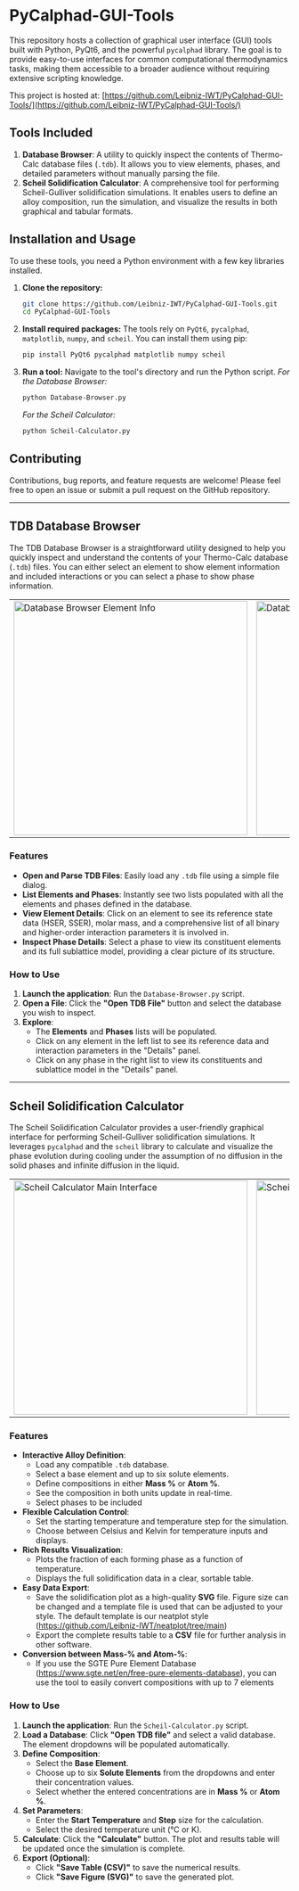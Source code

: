 # PyCalphad-GUI-Tools

This repository hosts a collection of graphical user interface (GUI) tools built with Python, PyQt6, and the powerful `pycalphad` library. The goal is to provide easy-to-use interfaces for common computational thermodynamics tasks, making them accessible to a broader audience without requiring extensive scripting knowledge.

This project is hosted at: [https://github.com/Leibniz-IWT/PyCalphad-GUI-Tools/](https://github.com/Leibniz-IWT/PyCalphad-GUI-Tools/)

## Tools Included

1.  **Database Browser**: A utility to quickly inspect the contents of Thermo-Calc database files (`.tdb`). It allows you to view elements, phases, and detailed parameters without manually parsing the file.
2.  **Scheil Solidification Calculator**: A comprehensive tool for performing Scheil-Gulliver solidification simulations. It enables users to define an alloy composition, run the simulation, and visualize the results in both graphical and tabular formats.

## Installation and Usage

To use these tools, you need a Python environment with a few key libraries installed.

1.  **Clone the repository:**

    ```bash
    git clone https://github.com/Leibniz-IWT/PyCalphad-GUI-Tools.git
    cd PyCalphad-GUI-Tools
    ```

2.  **Install required packages:**
    The tools rely on `PyQt6`, `pycalphad`, `matplotlib`, `numpy`, and `scheil`. You can install them using pip:

    ```bash
    pip install PyQt6 pycalphad matplotlib numpy scheil
    ```

3.  **Run a tool:**
    Navigate to the tool's directory and run the Python script.
    *For the Database Browser:*

    ```bash
    python Database-Browser.py
    ```

    *For the Scheil Calculator:*

    ```bash
    python Scheil-Calculator.py
    ```

## Contributing

Contributions, bug reports, and feature requests are welcome\! Please feel free to open an issue or submit a pull request on the GitHub repository.

-----

## TDB Database Browser

The TDB Database Browser is a straightforward utility designed to help you quickly inspect and understand the contents of your Thermo-Calc database (`.tdb`) files. You can either select an element to show element information and included interactions or you can select a phase to show phase information.

<table border="0" cellspacing="0" cellpadding="0">  <tr>
    <td><img src="https://github.com/user-attachments/assets/7b752655-a4b7-4d78-acf3-6a5a1572e450" alt="Database Browser Element Info" width="420"></td>
    <td><img src="https://github.com/user-attachments/assets/0a141b22-58b7-4a18-96d6-a65f99326d13" alt="Database Browser Phase Info" width="420"></td>
  </tr>
</table>

### Features

  * **Open and Parse TDB Files**: Easily load any `.tdb` file using a simple file dialog.
  * **List Elements and Phases**: Instantly see two lists populated with all the elements and phases defined in the database.
  * **View Element Details**: Click on an element to see its reference state data (HSER, SSER), molar mass, and a comprehensive list of all binary and higher-order interaction parameters it is involved in.
  * **Inspect Phase Details**: Select a phase to view its constituent elements and its full sublattice model, providing a clear picture of its structure.

### How to Use

1.  **Launch the application**: Run the `Database-Browser.py` script.
2.  **Open a File**: Click the **"Open TDB File"** button and select the database you wish to inspect.
3.  **Explore**:
      * The **Elements** and **Phases** lists will be populated.
      * Click on any element in the left list to see its reference data and interaction parameters in the "Details" panel.
      * Click on any phase in the right list to view its constituents and sublattice model in the "Details" panel.

-----

## Scheil Solidification Calculator

The Scheil Solidification Calculator provides a user-friendly graphical interface for performing Scheil-Gulliver solidification simulations. It leverages `pycalphad` and the `scheil` library to calculate and visualize the phase evolution during cooling under the assumption of no diffusion in the solid phases and infinite diffusion in the liquid.

<table border="0" cellspacing="0" cellpadding="0">
  <tr>      
    <td><img src="https://github.com/user-attachments/assets/1ce1f782-d176-4b9d-bdbb-d99ea53f400f" alt="Scheil Calculator Main Interface" width="420"></td>      
    <td><img src="https://github.com/user-attachments/assets/19e68430-fbfa-4594-93ce-0f0ae4ba83a9" alt="Scheil Calculator Phase Selection" width="420"></td>
  </tr>
</table>



### Features

  * **Interactive Alloy Definition**:
      * Load any compatible `.tdb` database.
      * Select a base element and up to six solute elements.
      * Define compositions in either **Mass %** or **Atom %**.
      * See the composition in both units update in real-time.
      * Select phases to be included
  * **Flexible Calculation Control**:
      * Set the starting temperature and temperature step for the simulation.
      * Choose between Celsius and Kelvin for temperature inputs and displays.
  * **Rich Results Visualization**:
      * Plots the fraction of each forming phase as a function of temperature.
      * Displays the full solidification data in a clear, sortable table.
  * **Easy Data Export**:
      * Save the solidification plot as a high-quality **SVG** file. Figure size can be changed and a template file is used that can be adjusted to your style. The default template is our neatplot style (https://github.com/Leibniz-IWT/neatplot/tree/main)
      * Export the complete results table to a **CSV** file for further analysis in other software.
  * **Conversion between Mass-% and Atom-%**:
      * If you use the SGTE Pure Element Database (https://www.sgte.net/en/free-pure-elements-database), you can use the tool to easily convert compositions with up to 7 elements
### How to Use

1.  **Launch the application**: Run the `Scheil-Calculator.py` script.
2.  **Load a Database**: Click **"Open TDB file"** and select a valid database. The element dropdowns will be populated automatically.
3.  **Define Composition**:
      * Select the **Base Element**.
      * Choose up to six **Solute Elements** from the dropdowns and enter their concentration values.
      * Select whether the entered concentrations are in **Mass %** or **Atom %**.
4.  **Set Parameters**:
      * Enter the **Start Temperature** and **Step** size for the calculation.
      * Select the desired temperature unit (°C or K).
5.  **Calculate**: Click the **"Calculate"** button. The plot and results table will be updated once the simulation is complete.
6.  **Export (Optional)**:
      * Click **"Save Table (CSV)"** to save the numerical results.
      * Click **"Save Figure (SVG)"** to save the generated plot.
